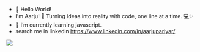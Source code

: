  - 👋 Hello World!
- I'm Aarju! 🌟 Turning ideas into reality with code, one line at a time. 💻✨
- 🌱 I’m currently learning javascript.
- search me in linkedin  https://www.linkedin.com/in/aarjupariyar/
<img  src = "https://github-readme-streak-stats.herokuapp.com?user=aa-r-ju&theme=radical" />

<!---
aa-r-ju/aa-r-ju is a ✨ special ✨ repository because its `README.md` (this file) appears on your GitHub profile.
You can click the Preview link to take a look at your changes.
--->



